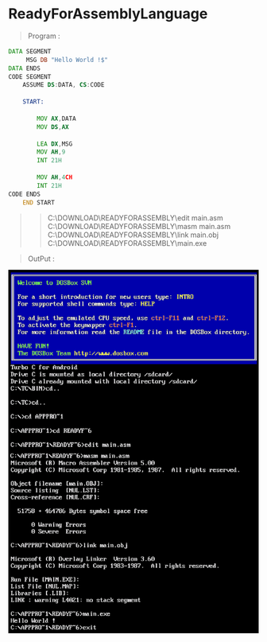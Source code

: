 # ReadyForAssemblyLanguage
> Program :
```asm
DATA SEGMENT
     MSG DB "Hello World !$"
DATA ENDS
CODE SEGMENT  
    ASSUME DS:DATA, CS:CODE
    
    START:
        
        MOV AX,DATA
        MOV DS,AX
        
        LEA DX,MSG
        MOV AH,9
        INT 21H
        
        MOV AH,4CH
        INT 21H
CODE ENDS
    END START
```
>>C:\DOWNLOAD\READYFORASSEMBLY\edit main.asm
>>C:\DOWNLOAD\READYFORASSEMBLY\masm main.asm
>>C:\DOWNLOAD\READYFORASSEMBLY\link main.obj
>>C:\DOWNLOAD\READYFORASSEMBLY\main.exe

> OutPut :

![Output](/output/output.png)
